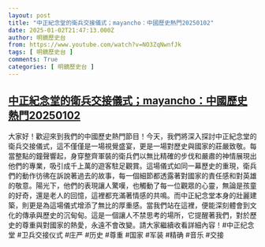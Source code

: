 ```yaml
---
layout: post
title: "中正紀念堂的衛兵交接儀式；mayancho：中國歷史熱門20250102"
date: 2025-01-02T21:47:13.000Z
author: 明鏡歷史台
from: https://www.youtube.com/watch?v=NO3ZqNwnfJk
tags: [ 明鏡歷史台 ]
comments: True
categories: [ 明鏡歷史台 ]
---
```

<!--1735854433000-->
[中正紀念堂的衛兵交接儀式；mayancho：中國歷史熱門20250102](https://www.youtube.com/watch?v=NO3ZqNwnfJk)
------

<div>
大家好！歡迎來到我們的中國歷史熱門節目！今天，我們將深入探討中正紀念堂的衛兵交接儀式，這不僅僅是一場視覺盛宴，更是一場對歷史與國家的莊嚴致敬。每當整點的鐘聲響起，身穿整齊軍裝的衛兵們以無比精確的步伐和嚴肅的神情展現出他們的專業，吸引成千上萬的遊客駐足觀賞。這場儀式如同一幕歷史的重現，衛兵們的動作彷彿在訴說著過去的故事，每一個細節都透露著對國家的責任感和對英雄的敬意。陽光下，他們的表現讓人驚嘆，也觸動了每一位觀眾的心靈，無論是孩童的好奇，還是老人的回憶，這裡都充滿著情感的共鳴。而中正紀念堂本身的壯麗建築，則更是為這場儀式增添了無比的厚重感。當我們站在這裡，便能深刻體會到文化的傳承與歷史的沉甸甸。這是一個讓人不禁思考的場所，它提醒著我們，對於歷史的尊重與對國家的熱愛，永遠不會改變。請大家繼續收看詳細內容！#中正纪念堂 #卫兵交接仪式 #庄严 #历史 #尊重 #国家 #军装 #精确 #音乐 #交接
</div>
